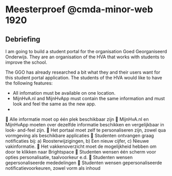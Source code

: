 # Meesterproef @cmda-minor-web 1920

## Debriefing
I am going to build a student portal for the organisation Goed Georganiseerd Onderwijs. They are an organisation of the HVA that works with students to improve the school.

The GGO has already researched a bit what they and their users want for this student portal application. The students of the HVA would like to have the following features:

* All infomation must be available on one location.
* MijnHvA.nl and MijnHvApp must contain the same information and must look and feel the same as the new app.
* 

 Alle informatie moet op één plek beschikbaar zijn
 MijnHvA.nl en MijnHvApp moeten over dezelfde informatie beschikken en vergelijkbaar in look-
and-feel zijn.
 Het portaal moet zelf te personaliseren zijn, zowel qua vormgeving als beschikbare applicaties
 Studenten ontvangen graag notificaties bij:
a) Roosterwijzigingen,
b) Een nieuw cijfer,
c) Nieuwe vakinformatie.
 Het vakkenoverzicht moet de mogelijkheid hebben om door te klikken naar Brightspace
 Studenten wensen één scherm voor opties personalisatie, taalvoorkeur e.d.
 Studenten wensen gepersonaliseerde mededelingen
 Studenten wensen gepersonaliseerde notificatievoorkeuren, zowel vorm als inhoud
